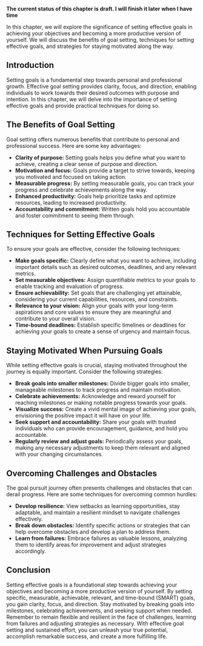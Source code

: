 **The current status of this chapter is draft. I will finish it later when I have time**

In this chapter, we will explore the significance of setting effective goals in achieving your objectives and becoming a more productive version of yourself. We will discuss the benefits of goal setting, techniques for setting effective goals, and strategies for staying motivated along the way.

Introduction
------------

Setting goals is a fundamental step towards personal and professional growth. Effective goal setting provides clarity, focus, and direction, enabling individuals to work towards their desired outcomes with purpose and intention. In this chapter, we will delve into the importance of setting effective goals and provide practical techniques for doing so.

The Benefits of Goal Setting
----------------------------

Goal setting offers numerous benefits that contribute to personal and professional success. Here are some key advantages:

* **Clarity of purpose:** Setting goals helps you define what you want to achieve, creating a clear sense of purpose and direction.
* **Motivation and focus:** Goals provide a target to strive towards, keeping you motivated and focused on taking action.
* **Measurable progress:** By setting measurable goals, you can track your progress and celebrate achievements along the way.
* **Enhanced productivity:** Goals help prioritize tasks and optimize resources, leading to increased productivity.
* **Accountability and commitment:** Written goals hold you accountable and foster commitment to seeing them through.

Techniques for Setting Effective Goals
--------------------------------------

To ensure your goals are effective, consider the following techniques:

* **Make goals specific:** Clearly define what you want to achieve, including important details such as desired outcomes, deadlines, and any relevant metrics.
* **Set measurable objectives:** Assign quantifiable metrics to your goals to enable tracking and evaluation of progress.
* **Ensure achievability:** Set goals that are challenging yet attainable, considering your current capabilities, resources, and constraints.
* **Relevance to your vision:** Align your goals with your long-term aspirations and core values to ensure they are meaningful and contribute to your overall vision.
* **Time-bound deadlines:** Establish specific timelines or deadlines for achieving your goals to create a sense of urgency and maintain focus.

Staying Motivated When Pursuing Goals
-------------------------------------

While setting effective goals is crucial, staying motivated throughout the journey is equally important. Consider the following strategies:

* **Break goals into smaller milestones:** Divide bigger goals into smaller, manageable milestones to track progress and maintain motivation.
* **Celebrate achievements:** Acknowledge and reward yourself for reaching milestones or making notable progress towards your goals.
* **Visualize success:** Create a vivid mental image of achieving your goals, envisioning the positive impact it will have on your life.
* **Seek support and accountability:** Share your goals with trusted individuals who can provide encouragement, guidance, and hold you accountable.
* **Regularly review and adjust goals:** Periodically assess your goals, making any necessary adjustments to keep them relevant and aligned with your changing circumstances.

Overcoming Challenges and Obstacles
-----------------------------------

The goal pursuit journey often presents challenges and obstacles that can derail progress. Here are some techniques for overcoming common hurdles:

* **Develop resilience:** View setbacks as learning opportunities, stay adaptable, and maintain a resilient mindset to navigate challenges effectively.
* **Break down obstacles:** Identify specific actions or strategies that can help overcome obstacles and develop a plan to address them.
* **Learn from failures:** Embrace failures as valuable lessons, analyzing them to identify areas for improvement and adjust strategies accordingly.

Conclusion
----------

Setting effective goals is a foundational step towards achieving your objectives and becoming a more productive version of yourself. By setting specific, measurable, achievable, relevant, and time-bound (SMART) goals, you gain clarity, focus, and direction. Stay motivated by breaking goals into milestones, celebrating achievements, and seeking support when needed. Remember to remain flexible and resilient in the face of challenges, learning from failures and adjusting strategies as necessary. With effective goal setting and sustained effort, you can unleash your true potential, accomplish remarkable success, and create a more fulfilling life.
